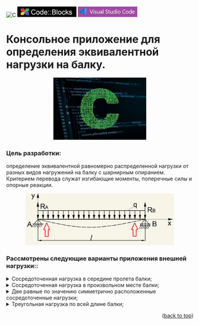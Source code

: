 ![C](https://img.shields.io/badge/c-%2300599C.svg?style=for-the-badge&logo=c&logoColor=white)
<img src="images/code_blocks.png" alt="drawing" width="159">
<img src="images/VSC.png" alt="drawing" width="159.5">

<a name="readme-top"></a>
# Консольное приложение для определения эквивалентной нагрузки на балку.
<p align="center">
<img src="images/C.png" alt="drawing" width="250"/>
</p>

### Цель разработки: 
определение эквивалентной равномерно распределенной нагрузки от разных видов нагружений на балку с шарнирным опиранием. Критерием перевода служат изгибающие моменты, поперечные силы и опорные
реакции.
<p align="center">
<img src="images/beam.png" alt="drawing" width="400"/>
</p>

### Рассмотрены следующие варианты приложения внешней нагрузки:: 
<!-- TABLE OF CONTENTS -->
<details>
  <summary>Сосредоточенная нагрузка в середине пролета балки;</summary>
  <ol align="center">
    <img src="images/local_midl.png" alt="drawing" width="150"/>
  </ol>
</details>

<!-- TABLE OF CONTENTS -->
<details>
  <summary>Сосредоточенная нагрузка в произвольном месте балки;</summary>
  <ol align="center">
    <img src="images/local_left.png" alt="drawing" width="150"/>
  </ol>
</details>

<!-- TABLE OF CONTENTS -->
<details>
  <summary>Две равные по значению симметрично расположенные сосредоточенные нагрузки;</summary>
  <ol align="center">
    <img src="images/local_two.png" alt="drawing" width="150"/>
  </ol>
</details>

<!-- TABLE OF CONTENTS -->
<details>
  <summary>Треугольная нагрузка по всей длине балки;</summary>
  <ol align="center">
    <img src="images/triangular.png" alt="drawing" width="150"/>
  </ol>
</details>


<p align="right">(<a href="#readme-top">back to top</a>)</p>
